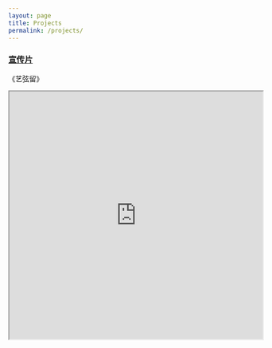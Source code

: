 ```yaml
---
layout: page
title: Projects
permalink: /projects/
---
```


### [宣传片](https://github.com/tux4kids/tuxmania) 
《艺弦留》

<iframe height=498 width=510 src="https://imgcache.qq.com/tencentvideo_v1/playerv3/TPout.swf?max_age=86400&v=20161117&vid=l0502qtn4si&auto=0">


***

### [剪辑](https://github.com/AkshayAgarwal007/Moodly)
《男孩与世界》

<iframe height=498 width=510 src="https://imgcache.qq.com/tencentvideo_v1/playerv3/TPout.swf?max_age=86400&v=20161117&vid=k03890pd3qr&auto=0">


《少年派的奇幻漂流》

<iframe height=498 width=510 src="https://imgcache.qq.com/tencentvideo_v1/playerv3/TPout.swf?max_age=86400&v=20161117&vid=c0384lcnuua&auto=0">


***

## Other Projects

### [广播节目](https://github.com/tux4kids/tuxmania) 
《印象背后——大道风声》

***

## Contact me

[547897420@qq.com](mailto:547897420@qq.com)
